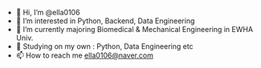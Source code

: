- 👋 Hi, I’m @ella0106
- 👀 I’m interested in Python, Backend, Data Engineering
- 🌱 I’m currently majoring Biomedical & Mechanical Engineering in EWHA Univ.
- 💞️ Studying on my own : Python, Data Engineering etc
- 📫 How to reach me ella0106@naver.com

<!---
ella0106/ella0106 is a ✨ special ✨ repository because its `README.md` (this file) appears on your GitHub profile.
You can click the Preview link to take a look at your changes.
--->
